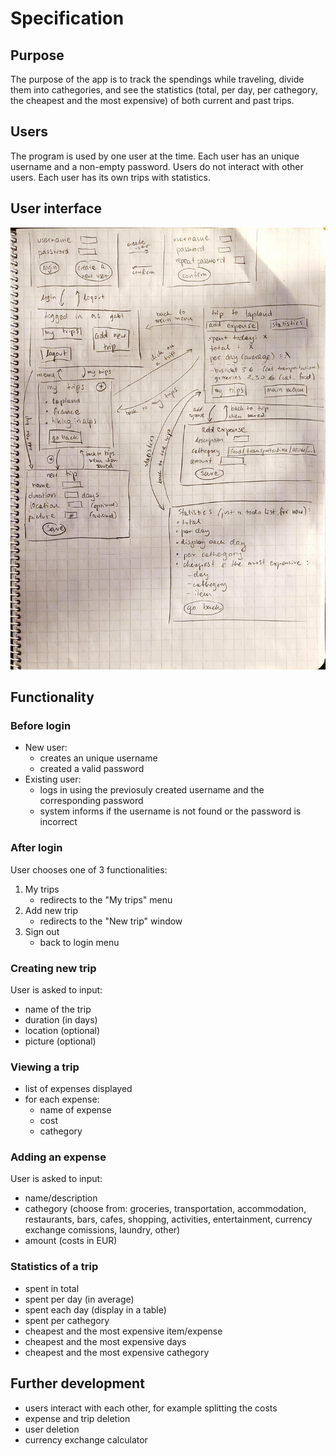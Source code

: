 # Specification

## Purpose
The purpose of the app is to track the spendings while traveling, divide them into cathegories, and see the statistics (total, per day, per cathegory, the cheapest and the most expensive) of both current and past trips. 

## Users
The program is used by one user at the time. Each user has an unique username and a non-empty password. Users do not interact with other users. Each user has its own trips with statistics. 

## User interface
<img src="UI-plan.jpg"> 

## Functionality

### Before login
- New user:
    - creates an unique username
    - created a valid password
- Existing user:
    - logs in using the previosuly created username and the corresponding password
    - system informs if the username is not found or the password is incorrect

### After login
User chooses one of 3 functionalities:
1. My trips
    - redirects to the "My trips" menu 
3. Add new trip
    - redirects to the "New trip" window
5. Sign out
    - back to login menu 

### Creating new trip
User is asked to input:
- name of the trip
- duration (in days)
- location (optional)
- picture (optional)

### Viewing a trip
- list of expenses displayed
- for each expense:
    - name of expense
    - cost
    - cathegory

### Adding an expense
User is asked to input:
- name/description
- cathegory (choose from: groceries, transportation, accommodation, restaurants, bars, cafes, shopping, activities, entertainment, currency exchange comissions, laundry, other)
- amount (costs in EUR)

### Statistics of a trip
- spent in total
- spent per day (in average)
- spent each day (display in a table)
- spent per cathegory
- cheapest and the most expensive item/expense
- cheapest and the most expensive days 
- cheapest and the most expensive cathegory

## Further development
- users interact with each other, for example splitting the costs 
- expense and trip deletion
- user deletion
- currency exchange calculator
